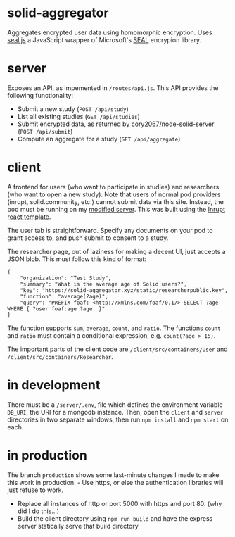 # solid-aggregator

Aggregates encrypted user data using homomorphic encryption. Uses [seal.js](https://github.com/cory2067/seal.js) a JavaScript wrapper of Microsoft's [SEAL](http://sealcrypto.org/) encrypion library.

# server
Exposes an API, as impemented in `/routes/api.js`.
This API provides the following functionality:
- Submit a new study (`POST /api/study`)
- List all existing studies (`GET /api/studies`)
- Submit encrypted data, as returned by [cory2067/node-solid-server](https://github.com/cory2067/node-solid-server) (`POST /api/submit`)
- Compute an aggregate for a study (`GET /api/aggregate`)

# client
A frontend for users (who want to participate in studies) and researchers (who want to open a new study). Note that users of normal pod providers (inrupt, solid.community, etc.) cannot submit data via this site. Instead, the pod must be running on my [modified server](https://github.com/cory2067/node-solid-server). This was built using the [Inrupt react template](https://github.com/inrupt/generator-solid-react).

The user tab is straightforward. Specify any documents on your pod to grant access to, and push submit to consent to a study.

The researcher page, out of laziness for making a decent UI, just accepts a JSON blob. This must follow this kind of format:

```
{ 
    "organization": "Test Study",
    "summary": "What is the average age of Solid users?",
    "key": "https://solid-aggregator.xyz/static/researcherpublic.key",
    "function": "average(?age)",
    "query": "PREFIX foaf: <http://xmlns.com/foaf/0.1/> SELECT ?age WHERE { ?user foaf:age ?age. }"
}
```

The function supports `sum`, `average`, `count`, and `ratio`. The functions `count` and `ratio` must contain a conditional expression, e.g. `count(?age > 15)`. 

The important parts of the client code are `/client/src/containers/User` and `/client/src/containers/Researcher`. 

# in development 
There must be a `/server/.env`, file which defines the environment variable `DB_URI`, the URI for a mongodb instance. 
Then, open the `client` and `server` directories in two separate windows, then run `npm install` and `npm start` on each.

# in production
The branch `production` shows some last-minute changes I made to make this work in production. - Use https, or else the authentication libraries will just refuse to work. 
 - Replace all instances of http or port 5000 with https and port 80. (why did I do this...)
 - Build the client directory using `npm run build` and have the express server statically serve that build directory
